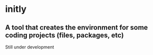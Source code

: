 # initly
## A tool that creates the environment for some coding projects (files, packages, etc)

Still under development

